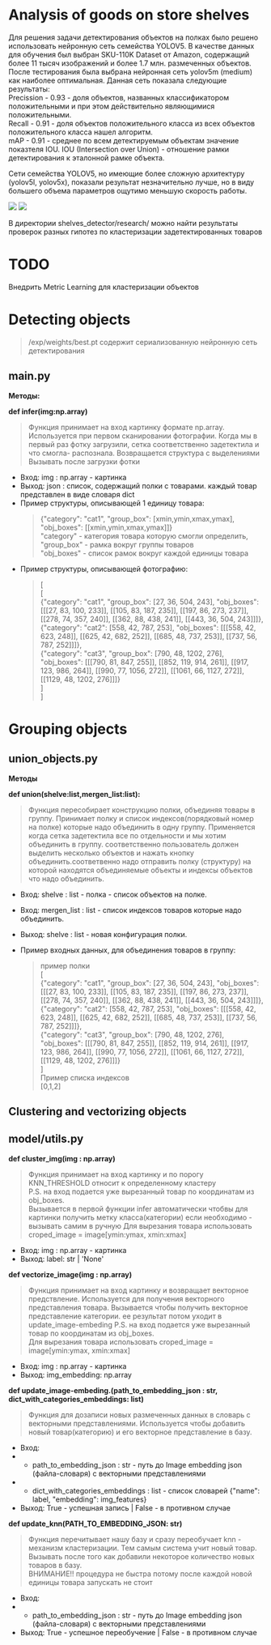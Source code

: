 # Analysis of goods on store shelves
Для решения задачи детектирования объектов на полках было решено использовать нейронную сеть семейства YOLOV5. 
В качестве данных для обучения был выбран SKU-110K Dataset от Amazon, содержащий более 11 тысяч изображений и более 1.7 млн. размеченных объектов.  
После тестирования была выбрана нейронная сеть yolov5m (medium) как наиболее оптимальная. Данная сеть показала следующие результаты:  
Precission - 0.93 -  доля объектов, названных классификатором положительными и при этом действительно являющимися положительными.  
Recall - 0.91 - доля объектов положительного класса из всех объектов положительного класса нашел алгоритм.  
mAP - 0.91 - среднее по всем детектируемым объектам значение показтеля IOU. IOU (Intersection over Union) - отношение рамки детектирования к эталонной рамке объекта.  

Сети семейства YOLOV5, но имеющие более сложную архитектуру (yolov5l, yolov5x), показали результат незначительно лучше, но в виду большего объема параметров ощутимо меньшую скорость работы.

<p align="left">
  <img src="https://github.com/Yaroslav-siberia/shelves_detector/blob/main/tests_shelves/1.jpg">
  <img src="https://github.com/Yaroslav-siberia/shelves_detector/blob/main/tests_results/1.jpg">
</p>
  
В директории shelves_detector/research/ можно найти результаты проверок разных гипотез по кластеризации задетектированных товаров

# TODO  
Внедрить Metric Learning для кластеризации объектов

# Detecting objects

> /exp/weights/best.pt содержит сериализованную нейронную сеть детектирования

## main.py

**Mетоды:**

**def infer(img:np.array)**

> Функция принимает на вход картинку формате np.array. Используется при первом сканировании фотографии. Когда мы в первый раз фотку загрузили, сетка соответственно задетектила и что смогла- распознала. Возвращается структура с выделениями  
> Вызывать после загрузки фотки 

-   Вход: img : np.array - картинка
-   Выход: json : список, содержащий полки с товарами. каждый товар представлен в виде словаря dict
-   Пример структуры, описывающей 1 единицу товара:
    > {"category": "cat1", "group_box": [xmin,ymin,xmax,ymax], "obj_boxes": [[xmin,ymin,xmax,ymax]]}  
    > "category" - категория товара которую смогли определить,  
    > "group_box" - рамка вокруг группы товаров  
    > "obj_boxes" - список рамок вокруг каждой единицы товара
-   Пример структуры, описывающей фотографию:
    > [  
    > [  
    > {"category": "cat1", "group_box": [27, 36, 504, 243], "obj_boxes": [[[27, 83, 100, 233]], [[105, 83, 187, 235]], [[197, 86, 273, 237]], [[278, 74, 357, 240]], [[362, 88, 438, 241]], [[443, 36, 504, 243]]]},  
    > {"category": "cat2": [558, 42, 787, 253], "obj_boxes": [[[558, 42, 623, 248]], [[625, 42, 682, 252]], [[685, 48, 737, 253]], [[737, 56, 787, 252]]]},  
    > {"category": "cat3", "group_box": [790, 48, 1202, 276], "obj_boxes": [[[790, 81, 847, 255]], [[852, 119, 914, 261]], [[917, 123, 986, 264]], [[990, 77, 1056, 272]], [[1061, 66, 1127, 272]], [[1129, 48, 1202, 276]]]}  
    > ]  
    > ]

# Grouping objects

## union_objects.py

**Методы**

**def union(shelve:list,mergen_list:list):**

> Функция пересобирает конструкцию полки, объединяя товары в группу.
> Принимает полку и список индексов(порядковый номер на полке) которые надо объединить в одну группу.
> Применяется когда сетка задетектила все по отдельности и мы хотим объединить в группу. соответственно пользователь должен выделить несколько объектов и нажать кнопку объединить.соответвенно надо отправить полку (структуру) на которой находятся объединяемые объекты и индексы объектов что надо объединить.

-   Вход: shelve : list - полка - список объектов на полке.
-   Вход: mergen_list : list - список индексов товаров которые надо объединить.
-   Выход: shelve : list - новая конфигурация полки.

-   Пример входных данных, для объединения товаров в группу:
    > пример полки  
    > [  
    > {"category": "cat1", "group_box": [27, 36, 504, 243], "obj_boxes": [[[27, 83, 100, 233]], [[105, 83, 187, 235]], [[197, 86, 273, 237]], [[278, 74, 357, 240]], [[362, 88, 438, 241]], [[443, 36, 504, 243]]]},  
    > {"category": "cat2": [558, 42, 787, 253], "obj_boxes": [[[558, 42, 623, 248]], [[625, 42, 682, 252]], [[685, 48, 737, 253]], [[737, 56, 787, 252]]]},  
    > {"category": "cat3", "group_box": [790, 48, 1202, 276], "obj_boxes": [[[790, 81, 847, 255]], [[852, 119, 914, 261]], [[917, 123, 986, 264]], [[990, 77, 1056, 272]], [[1061, 66, 1127, 272]], [[1129, 48, 1202, 276]]]}  
    > ]  
    > Пример списка индексов  
    > [0,1,2]

## Clustering and vectorizing objects

## model/utils.py

**def cluster_img(img : np.array)**

> Функция принимает на вход картинку и по порогу KNN_THRESHOLD относит к определенному кластеру  
> P.S. на вход подается уже вырезанный товар по координатам из obj_boxes.  
> Вызывается в первой функции infer автоматически чтобвы для картинки получить метку класса(категории) если необходимо - вызывать самим в ручную
> Для вырезания товара использовать croped_image = image[ymin:ymax, xmin:xmax]

-   Вход: img : np.array - картинка
-   Выход: label: str | 'None'

**def vectorize_image(img : np.array)**

> Функция принимает на вход картинку и возвращает векторное предствление. Используется для получения векторного представления товара.
> Вызывается чтобы получить векторное представление категории. ее результат потом уходит в update_image-embeding
> P.S. на вход подается уже вырезанный товар по координатам из obj_boxes.  
> Для вырезания товара использовать croped_image = image[ymin:ymax, xmin:xmax]

-   Вход: img : np.array - картинка
-   Выход: img_embedding: np.array

**def update_image-embeding.(path_to_embedding_json : str, dict_with_categories_embeddings: list)**

> Функция для дозаписи новых размеченных данных в словарь с векторными представлениями. 
> Используется чтобы добавить новый товар(категорию) и его векторное представление в базу.

* Вход: 
* * path_to_embedding_json : str - путь до Image embedding json (файла-словаря) с векторными представлениями
* * dict_with_categories_embeddings : list - список словарей {"name": label, "embedding": img_features}
* Выход: True - успешная запись | False - в противном случае


**def update_knn(PATH_TO_EMBEDDING_JSON: str)**

> Функция перечитывает нашу базу и сразу переобучает knn - механизм кластеризации. Тем самым система учит новый товар. 
> Вызывать после того как добавили некоторое количество новых товаров в базу.  
> ВНИМАНИЕ!! процедура не быстра потому после каждой новой единицы товара запускать не стоит
* Вход: 
* * path_to_embedding_json : str - путь до Image embedding json (файла-словаря) с векторными представлениями
* Выход: True - успешное переобучение | False - в противном случае
